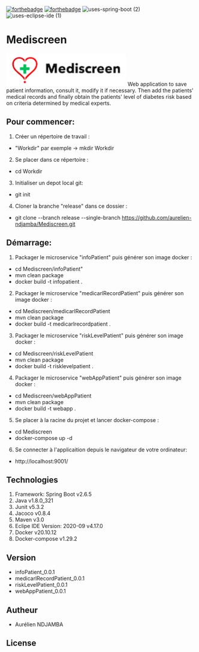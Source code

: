 [![forthebadge](https://forthebadge.com/images/badges/open-source.svg)](https://forthebadge.com)
[![forthebadge](https://forthebadge.com/images/badges/made-with-java.svg)](https://forthebadge.com) 
![uses-spring-boot (2)](https://user-images.githubusercontent.com/66125882/150993441-590505b7-fd53-44df-9ac5-695d0fb59754.svg)
![uses-eclipse-ide (1)](https://user-images.githubusercontent.com/66125882/150993531-3f8d450c-0399-4c9f-920c-4296d0473f2d.svg)

# Mediscreen
![Alt text](webAppPatient/src/main/resources/static/image/pmb.PNG?raw=true "Title")
Web application to save patient information, consult it, modify it if necessary. Then add the patients' medical records and finally obtain the patients' level of diabetes risk based on criteria determined by medical experts.

## Pour commencer:
1. Créer un répertoire de travail :
  - "Workdir" par exemple -> mkdir Workdir
2. Se placer dans ce répertoire :
  - cd Workdir
3. Initialiser un depot local git:
  - git init
4. Cloner la branche "release" dans ce dossier :
  - git clone --branch release --single-branch https://github.com/aurelien-ndjamba/Mediscreen.git

## Démarrage:
1. Packager le microservice "infoPatient" puis générer son image docker : 
- cd Mediscreen/infoPatient"
- mvn clean package
- docker build -t infopatient . 
2. Packager le microservice "medicarlRecordPatient" puis générer son image docker : 
- cd Mediscreen/medicarlRecordPatient
- mvn clean package
- docker build -t medicarlrecordpatient . 
3. Packager le microservice "riskLevelPatient" puis générer son image docker : 
- cd Mediscreen/riskLevelPatient
- mvn clean package
- docker build -t risklevelpatient . 
4. Packager le microservice "webAppPatient" puis générer son image docker : 
- cd Mediscreen/webAppPatient
- mvn clean package
- docker build -t webapp . 
5. Se placer à la racine du projet et lancer docker-compose : 
- cd Mediscreen
- docker-compose up -d
6. Se connecter à l'applicaition depuis le navigateur de votre ordinateur:
- http://localhost:9001/

## Technologies
1. Framework: Spring Boot v2.6.5
2. Java v1.8.0_321
3. Junit v5.3.2
4. Jacoco v0.8.4
5. Maven v3.0
6. Eclipe IDE Version: 2020-09 v4.17.0
7. Docker v20.10.12
8. Docker-compose v1.29.2

## Version
- infoPatient_0.0.1
- medicarlRecordPatient_0.0.1
- riskLevelPatient_0.0.1
- webAppPatient_0.0.1

## Autheur
- Aurélien NDJAMBA

## License

